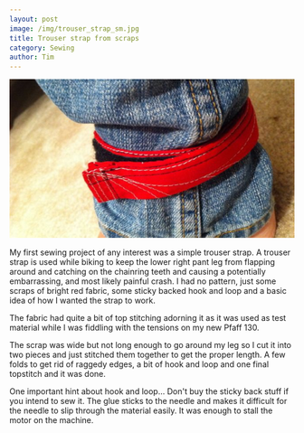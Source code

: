 ```yaml
---
layout: post
image: /img/trouser_strap_sm.jpg
title: Trouser strap from scraps
category: Sewing
author: Tim
---
```

![Trouser strap on ankle](/img/trouser_strap/ankle.jpg)

My first sewing project of any interest was a simple trouser strap. A trouser
strap is used while biking to keep the lower right pant leg from flapping
around and catching on the chainring teeth and causing a potentially
embarrassing, and most likely painful crash.  I had no pattern, just some
scraps of bright red fabric, some sticky backed hook and loop and a basic idea
of how I wanted the strap to work.

The fabric had quite a bit of top stitching adorning it as it was used as test
material while I was fiddling with the tensions on my new Pfaff 130.

The scrap was wide but not long enough to go around my leg so I cut it into two
pieces and just stitched them together to get the proper length. A few folds to
get rid of raggedy edges, a bit of hook and loop and one final topstitch and it
was done.

One important hint about hook and loop... Don't buy the sticky back stuff if
you intend to sew it. The glue sticks to the needle and makes it difficult for
the needle to slip through the material easily. It was enough to stall the
motor on the machine.
